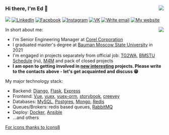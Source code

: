 ### Hi there, I'm Ed 👋 <img align="right" src="https://komarev.com/ghpvc/?username=ed-asriyan"/>

<a href="https://t.me/ed_asriyan" target="_blank"><img src="https://img.icons8.com/wired/34/000000/telegram-app.png"/></a>
<a href="https://www.linkedin.com/in/ed-asriyan" target="_blank"><img title="LinkedIn" src="https://img.icons8.com/wired/34/000000/linkedin.png"/></a>
<a href="https://www.facebook.com/ed.asrian" target="_blank"><img title="Facebook" src="https://img.icons8.com/wired/34/000000/facebook.png"/></a>
<a href="https://www.instagram.com/ed_asriyan" target="_blank"><img title="Instagram" src="https://img.icons8.com/wired/34/000000/instagram-new.png"/></a>
<a href="https://vk.com/ed_asriyan" target="_blank"><img title="VK" src="https://img.icons8.com/wired/34/000000/vk-com.png"/></a>
<a href="mailto:contact.github@asriyan.me" target="_blank"><img title="Write email" src="https://img.icons8.com/wired/34/000000/send-mass-email.png"/></a>
<a href="https://asriyan.me" target="_blank"><img title="My website" src="https://img.icons8.com/wired/30/000000/domain.png"/></a>

<img align="right" src="https://github-readme-stats.vercel.app/api?username=ed-asriyan&show_icons=true&hide_rank=true"/>

In short about me:
- I'm Senior Engineering Manager at [Corel Corporation](https://www.corel.com)
- I graduated master's degree at [Bauman Moscow State University](https://bmstu.ru) in 2021
- I'm engaged in projects separately from official job: [TG2WA](https://t.me/tgtowabot), [BMSTU Schedule](https://vk.com/bmstuschedule) (ru), [M4M](https://github.com/M4MController) and pack of closed projects
- **I am open to getting involved in <u>new interesting</u> projects. Please write to the contacts above - let's get acquainted and discuss 😁**


My major technology stack:
* Backend: [Django](http://djangoproject.com), [Flask](https://flask.palletsprojects.com), [Express](http://expressjs.com)
* Frontend: [Vue](https://v3.vuejs.org), [vuex](https://vuex.vuejs.org), [vuex-orm](https://vuex-orm.org), [storybook](http://storybook.js.org), [creevey](https://git.io/creevey)
* Databases: [MySQL](https://www.mysql.com), [Postgres](https://www.postgresql.org), [Mongo](https://www.mongodb.com), [Redis](https://redis.io)
* Queues/Brokers: redis based queues, [RabbitMQ](https://www.rabbitmq.com)
* Deploy: [Docker](https://www.docker.com), [Ansible](https://www.ansible.com)
* ...and others

<a align="right" href="https://icons8.com" target="_blank">For icons thanks to Icons8</a>
